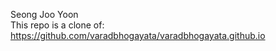 Seong Joo Yoon <br/>
This repo is a clone of: https://github.com/varadbhogayata/varadbhogayata.github.io
